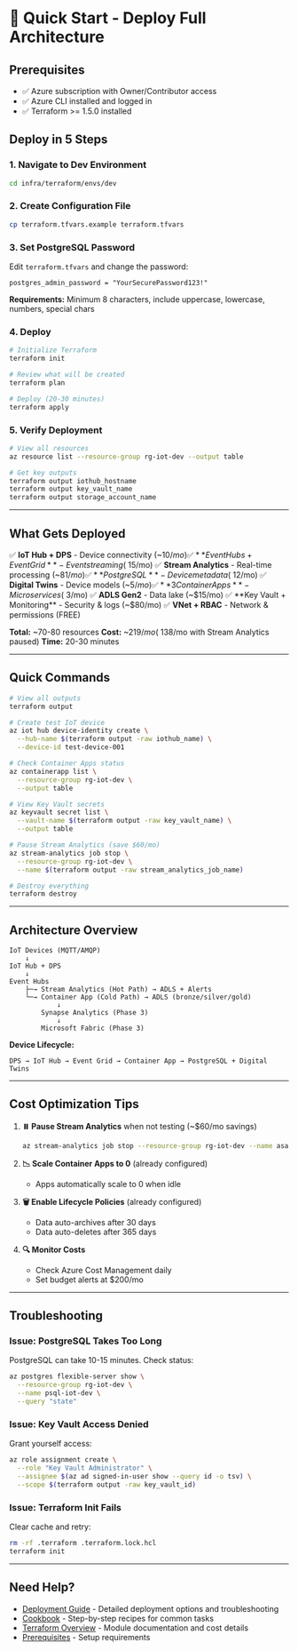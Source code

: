 # 🚀 Quick Start - Deploy Full Architecture

## Prerequisites
- ✅ Azure subscription with Owner/Contributor access
- ✅ Azure CLI installed and logged in
- ✅ Terraform >= 1.5.0 installed

## Deploy in 5 Steps

### **1. Navigate to Dev Environment**
```bash
cd infra/terraform/envs/dev
```

### **2. Create Configuration File**
```bash
cp terraform.tfvars.example terraform.tfvars
```

### **3. Set PostgreSQL Password**
Edit `terraform.tfvars` and change the password:
```hcl
postgres_admin_password = "YourSecurePassword123!"
```

**Requirements:** Minimum 8 characters, include uppercase, lowercase, numbers, special chars

### **4. Deploy**
```bash
# Initialize Terraform
terraform init

# Review what will be created
terraform plan

# Deploy (20-30 minutes)
terraform apply
```

### **5. Verify Deployment**
```bash
# View all resources
az resource list --resource-group rg-iot-dev --output table

# Get key outputs
terraform output iothub_hostname
terraform output key_vault_name
terraform output storage_account_name
```

---

## What Gets Deployed

✅ **IoT Hub + DPS** - Device connectivity (~$10/mo)
✅ **Event Hubs + Event Grid** - Event streaming (~$15/mo)
✅ **Stream Analytics** - Real-time processing (~$81/mo)
✅ **PostgreSQL** - Device metadata (~$12/mo)
✅ **Digital Twins** - Device models (~$5/mo)
✅ **3 Container Apps** - Microservices (~$3/mo)
✅ **ADLS Gen2** - Data lake (~$15/mo)
✅ **Key Vault + Monitoring** - Security & logs (~$80/mo)
✅ **VNet + RBAC** - Network & permissions (FREE)

**Total:** ~70-80 resources
**Cost:** ~$219/mo (~$138/mo with Stream Analytics paused)
**Time:** 20-30 minutes

---

## Quick Commands

```bash
# View all outputs
terraform output

# Create test IoT device
az iot hub device-identity create \
  --hub-name $(terraform output -raw iothub_name) \
  --device-id test-device-001

# Check Container Apps status
az containerapp list \
  --resource-group rg-iot-dev \
  --output table

# View Key Vault secrets
az keyvault secret list \
  --vault-name $(terraform output -raw key_vault_name) \
  --output table

# Pause Stream Analytics (save $60/mo)
az stream-analytics job stop \
  --resource-group rg-iot-dev \
  --name $(terraform output -raw stream_analytics_job_name)

# Destroy everything
terraform destroy
```

---

## Architecture Overview

```
IoT Devices (MQTT/AMQP)
    ↓
IoT Hub + DPS
    ↓
Event Hubs
    ├─→ Stream Analytics (Hot Path) → ADLS + Alerts
    └─→ Container App (Cold Path) → ADLS (bronze/silver/gold)
            ↓
        Synapse Analytics (Phase 3)
            ↓
        Microsoft Fabric (Phase 3)
```

**Device Lifecycle:**
```
DPS → IoT Hub → Event Grid → Container App → PostgreSQL + Digital Twins
```

---

## Cost Optimization Tips

1. **⏸️ Pause Stream Analytics** when not testing (~$60/mo savings)
   ```bash
   az stream-analytics job stop --resource-group rg-iot-dev --name asa-iot-dev
   ```

2. **📉 Scale Container Apps to 0** (already configured)
   - Apps automatically scale to 0 when idle

3. **🗑️ Enable Lifecycle Policies** (already configured)
   - Data auto-archives after 30 days
   - Data auto-deletes after 365 days

4. **🔍 Monitor Costs**
   - Check Azure Cost Management daily
   - Set budget alerts at $200/mo

---

## Troubleshooting

### **Issue: PostgreSQL Takes Too Long**
PostgreSQL can take 10-15 minutes. Check status:
```bash
az postgres flexible-server show \
  --resource-group rg-iot-dev \
  --name psql-iot-dev \
  --query "state"
```

### **Issue: Key Vault Access Denied**
Grant yourself access:
```bash
az role assignment create \
  --role "Key Vault Administrator" \
  --assignee $(az ad signed-in-user show --query id -o tsv) \
  --scope $(terraform output -raw key_vault_id)
```

### **Issue: Terraform Init Fails**
Clear cache and retry:
```bash
rm -rf .terraform .terraform.lock.hcl
terraform init
```

---

## Need Help?

- [Deployment Guide](envs/dev/DEPLOYMENT_GUIDE.md) - Detailed deployment options and troubleshooting
- [Cookbook](COOKBOOK.md) - Step-by-step recipes for common tasks
- [Terraform Overview](README.md) - Module documentation and cost details
- [Prerequisites](PREREQUISITES.md) - Setup requirements
